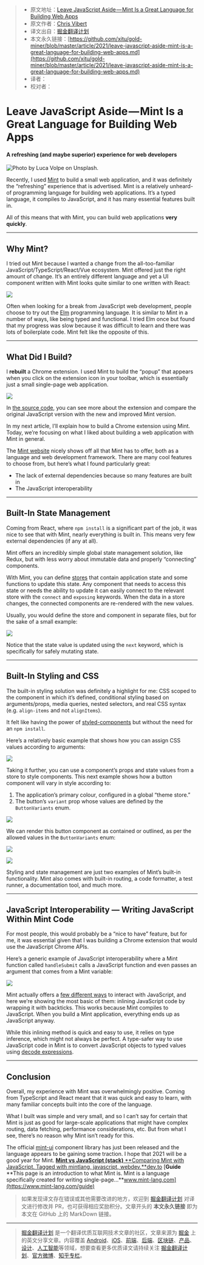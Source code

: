 > * 原文地址：[Leave JavaScript Aside — Mint Is a Great Language for Building Web Apps](https://betterprogramming.pub/leave-javascript-aside-mint-is-a-great-language-for-building-web-apps-3ce5a6873d48)
> * 原文作者：[Chris Vibert](https://medium.com/@cp.vibert)
> * 译文出自：[掘金翻译计划](https://github.com/xitu/gold-miner)
> * 本文永久链接：[https://github.com/xitu/gold-miner/blob/master/article/2021/leave-javascript-aside-mint-is-a-great-language-for-building-web-apps.md](https://github.com/xitu/gold-miner/blob/master/article/2021/leave-javascript-aside-mint-is-a-great-language-for-building-web-apps.md)
> * 译者：
> * 校对者：

# Leave JavaScript Aside — Mint Is a Great Language for Building Web Apps

#### A refreshing (and maybe superior) experience for web developers

![Photo by [Luca Volpe](https://unsplash.com/@lucavolpe?utm_source=unsplash&utm_medium=referral&utm_content=creditCopyText) on [Unsplash](https://unsplash.com/s/photos/mint-cocktail?utm_source=unsplash&utm_medium=referral&utm_content=creditCopyText).](https://cdn-images-1.medium.com/max/13440/1*-AzcPWEeQ7lrNOGm9VWHVA.jpeg)

Recently, I used [Mint](https://www.mint-lang.com/) to build a small web application, and it was definitely the “refreshing” experience that is advertised. Mint is a relatively unheard-of programming language for building web applications. It’s a typed language, it compiles to JavaScript, and it has many essential features built in.

All of this means that with Mint, you can build web applications **very quickly**.

---

## Why Mint?

I tried out Mint because I wanted a change from the all-too-familiar JavaScript/TypeScript/React/Vue ecosystem. Mint offered just the right amount of change. It’s an entirely different language and yet a UI component written with Mint looks quite similar to one written with React:

![](https://cdn-images-1.medium.com/max/2588/1*eNKRgF6r-mKpOfYVh1udEg.png)

Often when looking for a break from JavaScript web development, people choose to try out the [Elm](https://elm-lang.org/) programming language. It is similar to Mint in a number of ways, like being typed and functional. I tried Elm once but found that my progress was slow because it was difficult to learn and there was lots of boilerplate code. Mint felt like the opposite of this.

---

## What Did I Build?

I **rebuilt** a Chrome extension. I used Mint to build the “popup” that appears when you click on the extension icon in your toolbar, which is essentially just a small single-page web application.

![](https://cdn-images-1.medium.com/max/2000/1*Jzir0KchJB937yXh7zjvmw.png)

In [the source code](https://github.com/cpv123/github-go-chrome-extension), you can see more about the extension and compare the original JavaScript version with the new and improved Mint version.

In my next article, I’ll explain how to build a Chrome extension using Mint. Today, we’re focusing on what I liked about building a web application with Mint in general.

The [Mint website](https://www.mint-lang.com/) nicely shows off all that Mint has to offer, both as a language and web development framework. There are many cool features to choose from, but here’s what I found particularly great:

* The lack of external dependencies because so many features are built in
* The JavaScript interoperability

---

## Built-In State Management

Coming from React, where `npm install` is a significant part of the job, it was nice to see that with Mint, nearly everything is built in. This means very few external dependencies (if any at all).

Mint offers an incredibly simple global state management solution, like Redux, but with less worry about immutable data and properly “connecting” components.

With Mint, you can define [stores](https://www.mint-lang.com/guide/reference/stores) that contain application state and some functions to update this state. Any component that needs to access this state or needs the ability to update it can easily connect to the relevant store with the `connect` and `exposing` keywords. When the data in a store changes, the connected components are re-rendered with the new values.

Usually, you would define the store and component in separate files, but for the sake of a small example:

![](https://cdn-images-1.medium.com/max/2456/1*W5wDBfg2iB0MbkkZfl0Ysw.png)

Notice that the state value is updated using the `next` keyword, which is specifically for safely mutating state.

---

## Built-In Styling and CSS

The built-in styling solution was definitely a highlight for me: CSS scoped to the component in which it’s defined, conditional styling based on arguments/props, media queries, nested selectors, and real CSS syntax (e.g. `align-items` and not `alignItems`).

It felt like having the power of [styled-components](https://styled-components.com/) but without the need for an `npm install`.

Here’s a relatively basic example that shows how you can assign CSS values according to arguments:

![](https://cdn-images-1.medium.com/max/2516/1*G1HvZDnQy5-DW3BZnlCIPQ.png)

Taking it further, you can use a component’s props and state values from a store to style components. This next example shows how a button component will vary in style according to:

1. The application’s primary colour, configured in a global “theme store.”
2. The button’s `variant` prop whose values are defined by the `ButtonVariants` enum.

![](https://cdn-images-1.medium.com/max/2016/1*U-3VK_BjR074wB2SZ4xSxA.png)

We can render this button component as contained or outlined, as per the allowed values in the `ButtonVariants` enum:

![](https://cdn-images-1.medium.com/max/2700/1*8nBj3UvkJ5HVO_hNqKoJLg.png)

![](https://cdn-images-1.medium.com/max/2000/1*xRLD2GIbZPOg4zqxJgINCg.png)

Styling and state management are just two examples of Mint’s built-in functionality. Mint also comes with built-in routing, a code formatter, a test runner, a documentation tool, and much more.

---

## JavaScript Interoperability — Writing JavaScript Within Mint Code

For most people, this would probably be a “nice to have” feature, but for me, it was essential given that I was building a Chrome extension that would use the JavaScript Chrome APIs.

Here’s a generic example of JavaScript interoperability where a Mint function called `handleSubmit` calls a JavaScript function and even passes an argument that comes from a Mint variable:

![](https://cdn-images-1.medium.com/max/2000/1*G4umab884w5PXFP-ZEzYnA.png)

Mint actually offers a [few different ways](https://www.mint-lang.com/guide/reference/javascript-interop) to interact with JavaScript, and here we’re showing the most basic of them: inlining JavaScript code by wrapping it with backticks. This works because Mint compiles to JavaScript. When you build a Mint application, everything ends up as JavaScript anyway.

While this inlining method is quick and easy to use, it relies on type inference, which might not always be perfect. A type-safer way to use JavaScript code in Mint is to convert JavaScript objects to typed values using [decode expressions](https://www.mint-lang.com/guide/reference/javascript-interop/decode-expression).

---

## Conclusion

Overall, my experience with Mint was overwhelmingly positive. Coming from TypeScript and React meant that it was quick and easy to learn, with many familiar concepts built into the core of the language.

What I built was simple and very small, and so I can’t say for certain that Mint is just as good for large-scale applications that might have complex routing, data fetching, performance considerations, etc. But from what I see, there’s no reason why Mint isn’t ready for this.

The official [mint-ui](https://ui.mint-lang.com/) component library has just been released and the language appears to be gaining some traction. I hope that 2021 will be a good year for Mint.
[**Mint vs JavaScript (stack)**
**Comparing Mint with JavaScript. Tagged with mintlang, javascript, webdev.**dev.to](https://dev.to/gdotdesign/mint-vs-javascript-stack-15id)
[**Guide**
**This page is an introduction to what Mint is. Mint is a language specifically created for writing single-page…**www.mint-lang.com](https://www.mint-lang.com/guide)

> 如果发现译文存在错误或其他需要改进的地方，欢迎到 [掘金翻译计划](https://github.com/xitu/gold-miner) 对译文进行修改并 PR，也可获得相应奖励积分。文章开头的 **本文永久链接** 即为本文在 GitHub 上的 MarkDown 链接。

---

> [掘金翻译计划](https://github.com/xitu/gold-miner) 是一个翻译优质互联网技术文章的社区，文章来源为 [掘金](https://juejin.im) 上的英文分享文章。内容覆盖 [Android](https://github.com/xitu/gold-miner#android)、[iOS](https://github.com/xitu/gold-miner#ios)、[前端](https://github.com/xitu/gold-miner#前端)、[后端](https://github.com/xitu/gold-miner#后端)、[区块链](https://github.com/xitu/gold-miner#区块链)、[产品](https://github.com/xitu/gold-miner#产品)、[设计](https://github.com/xitu/gold-miner#设计)、[人工智能](https://github.com/xitu/gold-miner#人工智能)等领域，想要查看更多优质译文请持续关注 [掘金翻译计划](https://github.com/xitu/gold-miner)、[官方微博](http://weibo.com/juejinfanyi)、[知乎专栏](https://zhuanlan.zhihu.com/juejinfanyi)。
